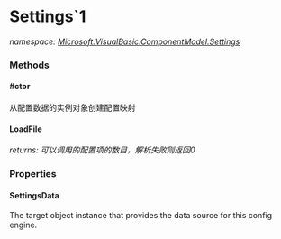 ﻿
# Settings`1
_namespace: [Microsoft.VisualBasic.ComponentModel.Settings](N-Microsoft.VisualBasic.ComponentModel.Settings.md)_



### Methods

#### #ctor
从配置数据的实例对象创建配置映射
#### LoadFile


_returns: 可以调用的配置项的数目，解析失败则返回0_


### Properties

#### SettingsData
The target object instance that provides the data source for this config engine.

